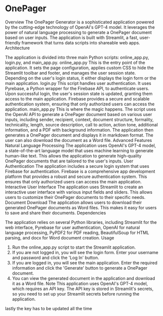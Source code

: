 # OnePager
Overview
The OnePager Generator is a sophisticated application powered by the cutting-edge technology of OpenAI's GPT-4 model. It leverages the power of natural language processing to generate a OnePager document based on user inputs. The application is built with Streamlit, a fast, user-friendly framework that turns data scripts into shareable web apps.
Architecture

The application is divided into three main Python scripts: online_app.py, login.py, and main_app.py.
online_app.py
This is the entry point of the application. It sets the page configuration, applies custom CSS to hide the Streamlit toolbar and footer, and manages the user session state. Depending on the user's login status, it either displays the login form or the main application.
login.py
This script handles user authentication. It uses Pyrebase, a Python wrapper for the Firebase API, to authenticate users. Upon successful login, the user's session state is updated, granting them access to the main application. Firebase provides a secure and scalable authentication system, ensuring that only authorized users can access the application.
main_app.py
This is where the magic happens. The script uses the OpenAI API to generate a OnePager document based on various user inputs, including sender, recipient, context, document structure, formality, technicality, length, source description, call to action, action tone, additional information, and a PDF with background information. The application then generates a OnePager document and displays it in markdown format. The user can also download the document as a Word file.
Advanced Features
Natural Language Processing
The application uses OpenAI's GPT-4 model, a state-of-the-art language model that uses machine learning to generate human-like text. This allows the application to generate high-quality OnePager documents that are tailored to the user's inputs.
User Authentication
The application includes a secure login system that uses Firebase for authentication. Firebase is a comprehensive app development platform that provides a robust and secure authentication system. This ensures that only authorized users can access the main application.
Interactive User Interface
The application uses Streamlit to create an interactive user interface with various input fields and sliders. This allows users to customize their OnePager documents to their specific needs.
Document Download
The application allows users to download their generated OnePager documents as Word files. This makes it easy for users to save and share their documents.
Dependencies

The application relies on several Python libraries, including Streamlit for the web interface, Pyrebase for user authentication, OpenAI for natural language processing, PyPDF2 for PDF reading, BeautifulSoup for HTML parsing, and docx for Word document creation.
Usage

1. Run the online_app.py script to start the Streamlit application.
2. If you are not logged in, you will see the login form. Enter your username and password and click the 'Log In' button.
3. If you are logged in, you will see the main application. Enter the required information and click the 'Generate' button to generate a OnePager document.
4. You can view the generated document in the application and download it as a Word file.
Note
This application uses OpenAI's GPT-4 model, which requires an API key. The API key is stored in Streamlit's secrets, so you need to set up your Streamlit secrets before running the application.



lastly the key has to be updated all the time

